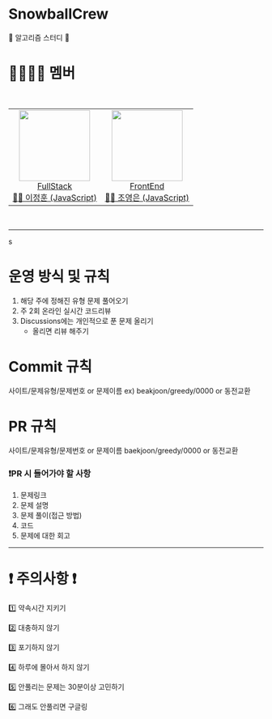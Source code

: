 # SnowballCrew

📙 알고리즘 스터디 📙

# 👩‍👩‍👦‍👦 멤버

<br/>

<table>
    <tr>
      <td height="140px" align="center"> <a href="https://github.com/lionleeee"><img src="https://avatars.githubusercontent.com/u/51181222?v=4" width="140px" /><br/>FullStack<br/>👦🏻 이정훈 (JavaScript)</a></td>
      <td height="140px" align="center"> <a href="https://github.com/yeun38"><img src="https://avatars.githubusercontent.com/u/86697114?v=4" width="140px" /><br/>FrontEnd<br/>👩🏻 조영은 (JavaScript)</a></td>
    </tr>
  
</table>

<br/>

---

s

# 운영 방식 및 규칙

1. 해당 주에 정해진 유형 문제 풀어오기
2. 주 2회 온라인 실시간 코드리뷰
3. Discussions에는 개인적으로 푼 문제 올리기
   - 올리면 리뷰 해주기

# Commit 규칙

사이트/문제유형/문제번호 or 문제이름
ex) beakjoon/greedy/0000 or 동전교환

# PR 규칙

사이트/문제유형/문제번호 or 문제이름
baekjoon/greedy/0000 or 동전교환

### ❗️PR 시 들어가야 할 사항

1. 문제링크
2. 문제 설명
3. 문제 풀이(접근 방법)
4. 코드
5. 문제에 대한 회고

---

# ❗️ 주의사항 ❗️

1️⃣ 약속시간 지키기

2️⃣ 대충하지 않기

3️⃣ 포기하지 않기

4️⃣ 하루에 몰아서 하지 않기

5️⃣ 안풀리는 문제는 30분이상 고민하기

6️⃣ 그래도 안풀리면 구글링
